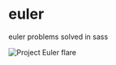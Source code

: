 euler
=====

euler problems solved in sass

![Project Euler flare](https://projecteuler.net/profile/vladsaling.png)

